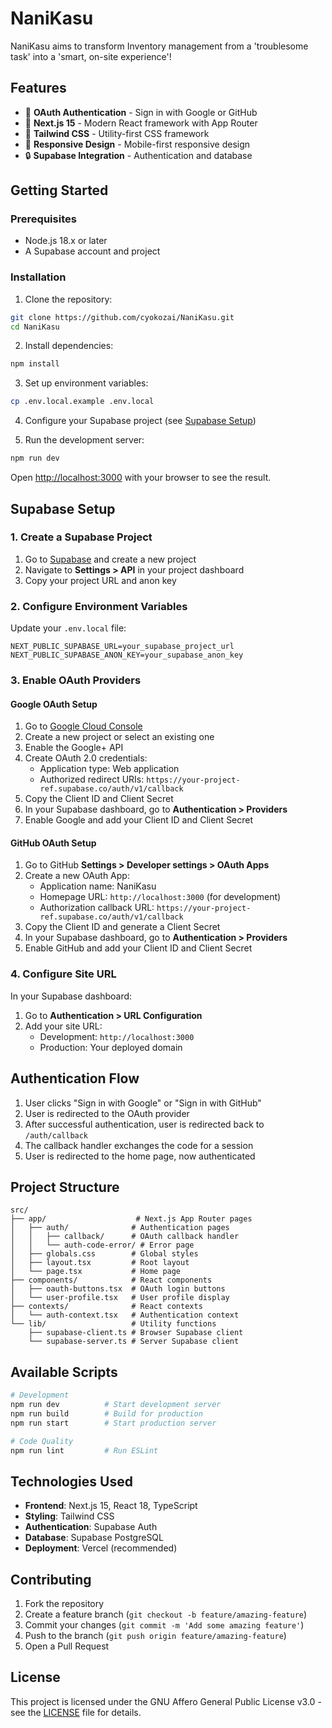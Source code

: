 # NaniKasu

NaniKasu aims to transform Inventory management from a 'troublesome task' into a 'smart, on-site experience'!

## Features

- 🔐 **OAuth Authentication** - Sign in with Google or GitHub
- 🚀 **Next.js 15** - Modern React framework with App Router
- 🎨 **Tailwind CSS** - Utility-first CSS framework
- 📱 **Responsive Design** - Mobile-first responsive design
- 🔒 **Supabase Integration** - Authentication and database

## Getting Started

### Prerequisites

- Node.js 18.x or later
- A Supabase account and project

### Installation

1. Clone the repository:
```bash
git clone https://github.com/cyokozai/NaniKasu.git
cd NaniKasu
```

2. Install dependencies:
```bash
npm install
```

3. Set up environment variables:
```bash
cp .env.local.example .env.local
```

4. Configure your Supabase project (see [Supabase Setup](#supabase-setup))

5. Run the development server:
```bash
npm run dev
```

Open [http://localhost:3000](http://localhost:3000) with your browser to see the result.

## Supabase Setup

### 1. Create a Supabase Project

1. Go to [Supabase](https://supabase.com) and create a new project
2. Navigate to **Settings > API** in your project dashboard
3. Copy your project URL and anon key

### 2. Configure Environment Variables

Update your `.env.local` file:

```env
NEXT_PUBLIC_SUPABASE_URL=your_supabase_project_url
NEXT_PUBLIC_SUPABASE_ANON_KEY=your_supabase_anon_key
```

### 3. Enable OAuth Providers

#### Google OAuth Setup

1. Go to [Google Cloud Console](https://console.cloud.google.com/)
2. Create a new project or select an existing one
3. Enable the Google+ API
4. Create OAuth 2.0 credentials:
   - Application type: Web application
   - Authorized redirect URIs: `https://your-project-ref.supabase.co/auth/v1/callback`
5. Copy the Client ID and Client Secret
6. In your Supabase dashboard, go to **Authentication > Providers**
7. Enable Google and add your Client ID and Client Secret

#### GitHub OAuth Setup

1. Go to GitHub **Settings > Developer settings > OAuth Apps**
2. Create a new OAuth App:
   - Application name: NaniKasu
   - Homepage URL: `http://localhost:3000` (for development)
   - Authorization callback URL: `https://your-project-ref.supabase.co/auth/v1/callback`
3. Copy the Client ID and generate a Client Secret
4. In your Supabase dashboard, go to **Authentication > Providers**
5. Enable GitHub and add your Client ID and Client Secret

### 4. Configure Site URL

In your Supabase dashboard:
1. Go to **Authentication > URL Configuration**
2. Add your site URL:
   - Development: `http://localhost:3000`
   - Production: Your deployed domain

## Authentication Flow

1. User clicks "Sign in with Google" or "Sign in with GitHub"
2. User is redirected to the OAuth provider
3. After successful authentication, user is redirected back to `/auth/callback`
4. The callback handler exchanges the code for a session
5. User is redirected to the home page, now authenticated

## Project Structure

```
src/
├── app/                    # Next.js App Router pages
│   ├── auth/              # Authentication pages
│   │   ├── callback/      # OAuth callback handler
│   │   └── auth-code-error/ # Error page
│   ├── globals.css        # Global styles
│   ├── layout.tsx         # Root layout
│   └── page.tsx           # Home page
├── components/            # React components
│   ├── oauth-buttons.tsx  # OAuth login buttons
│   └── user-profile.tsx   # User profile display
├── contexts/              # React contexts
│   └── auth-context.tsx   # Authentication context
└── lib/                   # Utility functions
    ├── supabase-client.ts # Browser Supabase client
    └── supabase-server.ts # Server Supabase client
```

## Available Scripts

```bash
# Development
npm run dev          # Start development server
npm run build        # Build for production
npm run start        # Start production server

# Code Quality
npm run lint         # Run ESLint
```

## Technologies Used

- **Frontend**: Next.js 15, React 18, TypeScript
- **Styling**: Tailwind CSS
- **Authentication**: Supabase Auth
- **Database**: Supabase PostgreSQL
- **Deployment**: Vercel (recommended)

## Contributing

1. Fork the repository
2. Create a feature branch (`git checkout -b feature/amazing-feature`)
3. Commit your changes (`git commit -m 'Add some amazing feature'`)
4. Push to the branch (`git push origin feature/amazing-feature`)
5. Open a Pull Request

## License

This project is licensed under the GNU Affero General Public License v3.0 - see the [LICENSE](LICENSE) file for details.
